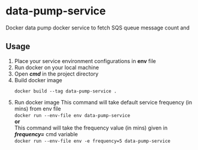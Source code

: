 # data-pump-service
Docker data pump docker service to fetch SQS queue message count and 

## Usage
1. Place your service environment configurations in **env** file
2. Run docker on your local machine
3. Open ***cmd*** in the project directory
4. Build docker image
	```
	docker build --tag data-pump-service .
	```
5. Run docker image
		This command will take default service frequency (in mins) from env file <br />
		```
		docker run --env-file env data-pump-service
		```<br />
	**or**<br />
		This command will take the frequency value (in mins) given in ***frequency=*** cmd variable<br />
		```
		docker run --env-file env -e frequency=5 data-pump-service
		```
	
